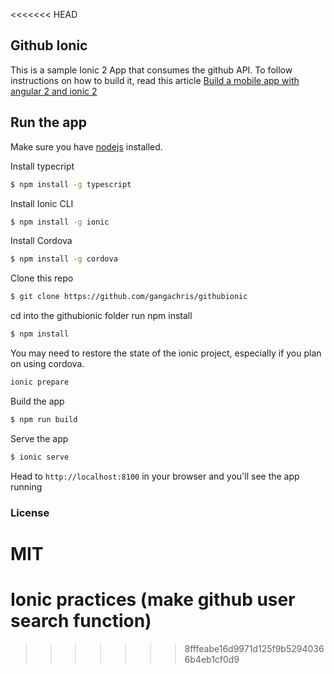 <<<<<<< HEAD
## Github Ionic
This is a sample Ionic 2 App that consumes the github API. To follow instructions on how to build it, read this article [Build a mobile app with angular 2 and ionic 2](https://scotch.io/tutorials/build-a-mobile-app-with-angular-2-and-ionic-2)

## Run the app
Make sure you have [nodejs](https://nodejs.org/en/) installed.

Install typecript
```bash
$ npm install -g typescript
```

Install Ionic CLI
```bash
$ npm install -g ionic
```

Install Cordova
```bash
$ npm install -g cordova
```

Clone this repo
```bash
$ git clone https://github.com/gangachris/githubionic
```

cd into the githubionic folder run npm install
```bash
$ npm install
```

You may need to restore the state of the ionic project, especially if you plan on using cordova.
```bash
ionic prepare
```

Build the app
```bash
$ npm run build
```

Serve the app
```bash
$ ionic serve
```

Head to `http://localhost:8100` in your browser and you'll see the app running

### License
MIT
=======
# Ionic practices (make github user search function)
>>>>>>> 8fffeabe16d9971d125f9b52940366b4eb1cf0d9
